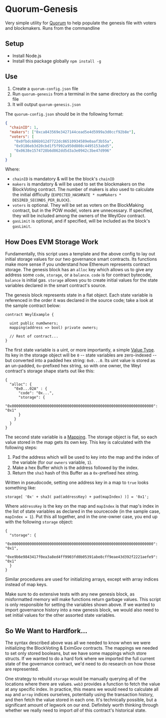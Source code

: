 Quorum-Genesis
==============

Very simple utility for [Quorum](https://github.com/jpmorganchase/quorum) to help
populate the genesis file with voters and blockmakers. Runs from the commandline

Setup
-----
 * Install Node.js
 * Install this package globally `npm install -g`


Use
---

 1. Create a `quorum-config.json` file
 2. Run `quorum-genesis` from a terminal in the same directory as the config file
 3. It will output `quorum-genesis.json`


The `quorum-config.json` should be in the following format:

```json
{
  "chainID": 1,
  "makers": ["0xca843569e3427144cead5e4d5999a3d0ccf92b8e"],
  "voters": [
    "0x0fbdc686b912d7722dc86510934589e0aaf3b55a",
    "0x9186eb3d20cbd1f5f992a950d808c4495153abd5",
    "0x0638e1574728b6d862dd5d3a3e0942c3be47d996"
  ]
}
```

Where:
* `chainID` is mandatory & will be the block's `chainID`
* `makers` is mandatory & will be used to set the blockmakers on the BlockVoting contract.  The number of makers is also used to calculate the initial difficulty (`EXPECTED_HASHRATE * numMakers * DESIRED_SECONDS_PER_BLOCK`).
* `voters` is optional. They will be set as voters on the BlockMaking contract, but in the POW model, voters are unnecessary.  If specified, they will be included among the owners of the WeylGov contract.
* `gasLimit` is optional, and if specified, will be included as the block's `gasLimit`.

How Does EVM Storage Work
---

Fundamentally, this script uses a template and the above config to lay out initial storage values for our two governance smart contracts.  Its functions make more sense if you understand how Ethereum represents contract storage.  The genesis block has an `alloc` key which allows us to give any address some `code`, `storage`, or a `balance`.  `code` is for contract bytecode, `balance` is initial gas.  `storage` allows you to create initial values for the state variables declared in the smart contract's source.

The genesis block represents state in a flat object.  Each state variable is referenced in the order it was declared in the source code; take a look at the sample contract below:

```sol
contract WeylExample {

  uint public numOwners;
  mapping(address => bool) private owners;

  // Rest of contract...
}
```

The first state variable is a uint, or more importantly, a simple [Value Type](https://solidity.readthedocs.io/en/v0.4.24/types.html#value-types).  Its key in the storage object will be `0` -- state variables are zero-indexed -- but converted into a padded hex string: `0x0...0`.  Its uint value is stored as an un-padded, `0x`-prefixed hex string, so with one owner, the Weyl contract's storage shape starts out like this: 

```
{
  "alloc": {
    "0x0...02A" : {
      "code": "0x...",
      "storage": {
        "0x0000000000000000000000000000000000000000000000000000000000000000": "0x1"
      }
    }
  }
}
```

The second state variable is a [Mapping](https://solidity.readthedocs.io/en/v0.4.24/types.html#mappings).  The storage object is flat, so each value stored in the map gets its own key.  This key is calculated with the following steps:

1. Pad the address which will be used to key into the map and the index of the variable (for our `owners` variable, `1`).
2. Make a hex Buffer which is the address followed by the index.
3. Return the `sha3` hash of this Buffer as a `0x`-prefixed hex string.

Written in pseudocode, setting one address key in a map to `true` looks something like:
```
storage[ '0x' + sha3( pad(addressKey) + pad(mapIndex) )] = '0x1';
```
Where `addressKey` is the key on the map and `mapIndex` is that map's index in the list of state variables as declared in the sourcecode (in the sample case, `mapIndex = 1`).  Put this all together, and in the one-owner case, you end up with the following `storage` object:

```
{
  "storage": {
    "0x0000000000000000000000000000000000000000000000000000000000000000": "0x1",
    "0xe9b6e9843417f0ea3a8ed4ff9903fd0b05391abe8cff9eae43d392f2221aefe9": "0x1"
  }
}
```
Similar procedures are used for initializing arrays, except with array indices instead of map keys.  

Make sure to do extensive tests with any new genesis block, as misformatted memory will make functions return garbage values.  This script is only responsible for setting the variables shown above.  If we wanted to import governance history into a new genesis block, we would also need to set initial values for the other assorted state variables.

So We Want to Hardfork...
---

The syntax described above was all we needed to know when we were initializing the BlockVoting & EximGov contracts.  The mappings we needed to set only stored booleans, but we have some mappings which store structs.  If we wanted to do a hard fork where we imported the full current state of the governance contract, we'd need to do research on how those are represented.

One strategy to rebuild `storage` would be manually querying all of the locations where there are values.  `web3` provides a function to fetch the value at any specific index.  In practice, this means we would need to calculate all `map` and `array` indices ourselves, potentially using the transaction history, and then fetch the value stored in each one.  It's technically possible, but a significant amount of legwork on our end.  Definitely worth thinking through whether we really need to import *all* of this contract's historical state.
